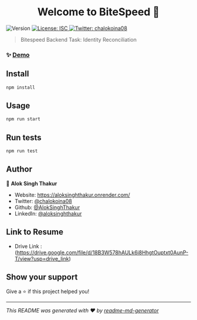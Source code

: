 <h1 align="center">Welcome to BiteSpeed 👋</h1>
<p>
  <img alt="Version" src="https://img.shields.io/badge/version-1.0.0-blue.svg?cacheSeconds=2592000" />
  <a href="#" target="_blank">
    <img alt="License: ISC" src="https://img.shields.io/badge/License-ISC-yellow.svg" />
  </a>
  <a href="https://twitter.com/chalokoina08" target="_blank">
    <img alt="Twitter: chalokoina08" src="https://img.shields.io/twitter/follow/chalokoina08.svg?style=social" />
  </a>
</p>

> Bitespeed Backend Task: Identity Reconciliation 

### ✨ [Demo](https://bitespeed-b4op.onrender.com)

## Install

```sh
npm install
```

## Usage

```sh
npm run start
```

## Run tests

```sh
npm run test
```

## Author

👤 **Alok Singh Thakur**

* Website: https://aloksinghthakur.onrender.com/
* Twitter: [@chalokoina08](https://twitter.com/chalokoina08)
* Github: [@AlokSinghThakur](https://github.com/AlokSinghThakur)
* LinkedIn: [@aloksinghthakur](https://linkedin.com/in/aloksinghthakur)

## Link to Resume

* Drive Link : (https://drive.google.com/file/d/18B3W578hAULk6i8HhgtOuptxt0AunP-T/view?usp=drive_link)

## Show your support

Give a ⭐️ if this project helped you!

***
_This README was generated with ❤️ by [readme-md-generator](https://github.com/kefranabg/readme-md-generator)_
